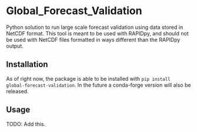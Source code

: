 # Global_Forecast_Validation

Python solution to run large scale forecast validation using data stored in NetCDF format. This tool is meant to be 
used with RAPIDpy, and should not be used with NetCDF files formatted in ways different than the RAPIDpy output.

## Installation 
As of right now, the package is able to be installed with `pip install global-forecast-validation`. In the future a 
conda-forge version will also be released.

## Usage
TODO: Add this.